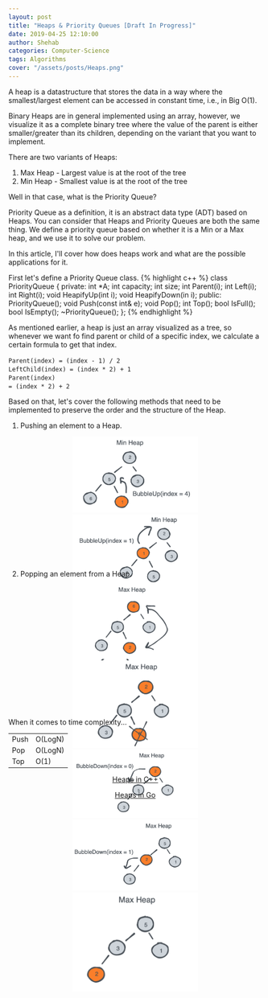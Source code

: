 ```yaml
---
layout: post
title: "Heaps & Priority Queues [Draft In Progress]"
date: 2019-04-25 12:10:00
author: Shehab
categories: Computer-Science
tags: Algorithms
cover: "/assets/posts/Heaps.png"
---
```


A heap is a datastructure that stores the data in a way where the smallest/largest element can be accessed in constant time, i.e., in Big O(1).

Binary Heaps are in general implemented using an array, however, we visualize it as a complete binary tree where the value of the parent is either smaller/greater than its children, depending on the variant that you want to implement.

There are two variants of Heaps:

<ol>
<li>Max Heap - Largest value is at the root of the tree</li>
<li>Min Heap - Smallest value is at the root of the tree</li>
</ol>

Well in that case, what is the Priority Queue?

Priority Queue as a definition, it is an abstract data type (ADT) based on Heaps. You can consider that Heaps and Priority Queues are both the same thing. We define a priority queue based on whether it is a Min or a Max heap, and we use it to solve our problem.

In this article, I'll cover how does heaps work and what are the possible applications for it.

First let's define a Priority Queue class.
{% highlight c++ %}
class PriorityQueue {
private:
	int *A;
	int capacity;
	int size;
	int Parent(i);
	int Left(i);
	int Right(i);
	void HeapifyUp(int i);
	void HeapifyDown(in i);
public:
	PriorityQueue();
	void Push(const int& e);
	void Pop();
	int Top();
	bool IsFull();
	bool IsEmpty();
	~PriorityQueue();
};
{% endhighlight %}

As mentioned earlier, a heap is just an array visualized as a tree, so whenever we want fo find parent or child of a specific index, we calculate a certain formula to get that index.

<code>Parent(index) = (index - 1) / 2</code><br>
<code>LeftChild(index) = (index * 2) + 1</code><br>
<code>Parent(index) = (index * 2) + 2</code><br>

Based on that, let's cover the following methods that need to be implemented to preserve the order and the structure of the Heap.

1. Pushing an element to a Heap.

<div id="Heap-push-imgs" style="display:block;margin-left:auto;margin-right:auto;height:250px;width:250px;">
	<img src="/assets/posts/Heap-Push-1.png">
	<img src="/assets/posts/Heap-Push-2.png">
	<img src="/assets/posts/Heap-Push-3.png">
</div>

2. Popping an element from a Heap.

<div id="Heap-pop-imgs" style="display:block;margin-left:auto;margin-right:auto;height:250px;width:250px;">
	<img src="/assets/posts/Heap-Pop-1.png">
	<img src="/assets/posts/Heap-Pop-2.png">
	<img src="/assets/posts/Heap-Pop-3.png">
	<img src="/assets/posts/Heap-Pop-4.png">
	<img src="/assets/posts/Heap-Pop-5.png">
</div>


When it comes to time complexity...

<table cellpadding="0" cellspacing="0">
	<tr>
		<td>Push</td><td>O(LogN)</td>
	</tr>
	<tr>
		<td>Pop</td><td>O(LogN)</td>
	</tr>
	<tr>
		<td>Top</td><td>O(1)</td>
	</tr>
</table>

<p align="center"><a href="https://github.com/ShehabMMohamed/Datastructures-And-Algorithms/blob/master/Data%20Structures/Priority%20Queues/PriorityQueue.h" target="_blank"> Heaps in C++ </a></p>

<p align="center"><a href="https://github.com/ShehabMMohamed/Go-Datastructures/blob/main/internal/Heaps/Heap.go" target="_blank"> Heaps in Go </a></p>
